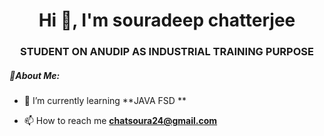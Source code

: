 <h1 align="center">Hi 👋, I'm souradeep chatterjee</h1>
<h3 align="center">STUDENT ON ANUDIP AS INDUSTRIAL TRAINING PURPOSE </h3>
<h5 align="left">🚀About Me:</h5>

- 🌱 I’m currently learning **JAVA FSD **

- 📫 How to reach me **chatsoura24@gmail.com**

